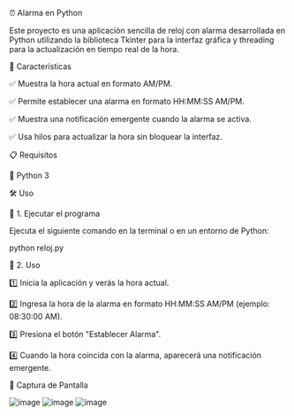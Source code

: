 ⏰ Alarma en Python

Este proyecto es una aplicación sencilla de reloj con alarma desarrollada en Python utilizando la biblioteca Tkinter para la interfaz gráfica y threading para la actualización en tiempo real de la hora.

🚀 Características

✅ Muestra la hora actual en formato AM/PM.

✅ Permite establecer una alarma en formato HH:MM:SS AM/PM.

✅ Muestra una notificación emergente cuando la alarma se activa.

✅ Usa hilos para actualizar la hora sin bloquear la interfaz.

📋 Requisitos

🔹 Python 3 

🛠 Uso

🔹 1. Ejecutar el programa

Ejecuta el siguiente comando en la terminal o en un entorno de Python:

python reloj.py

🔹 2. Uso

1️⃣ Inicia la aplicación y verás la hora actual.

2️⃣ Ingresa la hora de la alarma en formato HH:MM:SS AM/PM (ejemplo: 08:30:00 AM).

3️⃣ Presiona el botón "Establecer Alarma".

4️⃣ Cuando la hora coincida con la alarma, aparecerá una notificación emergente.

📸 Captura de Pantalla

![image](https://github.com/user-attachments/assets/091b2b57-d059-4a26-aedc-8d8921b69f5e)
![image](https://github.com/user-attachments/assets/5ea7df75-f7e6-408e-aba7-dab50f4234ba)
![image](https://github.com/user-attachments/assets/8885d086-bd93-48c2-abbd-0b4a7e0462b4)



